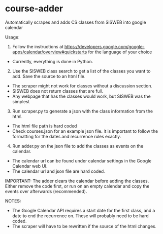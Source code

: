 # course-adder
Automatically scrapes and adds CS classes from SISWEB into google calendar

Usage:
1. Follow the instructions at https://developers.google.com/google-apps/calendar/overview#quickstarts for the language of your choice
  - Currently, everything is done in Python.

2. Use the SISWEB class search to get a list of the classes you want to add. Save the source to an html file.
  - The scraper might not work for classes without a discussion section. 
  - SISWEB does not return classes that are full.
  - Any webpage that has the classes would work, but SISWEB was the simplest

3. Run scraper.py to generate a json with the class information from the html.
  - The html file path is hard coded
  - Check courses.json for an example json file. It is important to follow the formatting for the dates and recurrence rules exactly.

4. Run adder.py on the json file to add the classes as events on the calendar.
  - The calendar url can be found under calendar settings in the Google Calendar web UI.
  - The calendar url and json file are hard coded.

IMPORTANT: The adder clears the calendar before adding the classes. Either remove the code first, or run on an empty calendar and copy the events over afterwards (recommended).

NOTES:
- The Google Calendar API requires a start date for the first class, and a date to end the recurrence on. These will probably need to be hard coded.
- The scraper will have to be rewritten if the source of the html changes.
